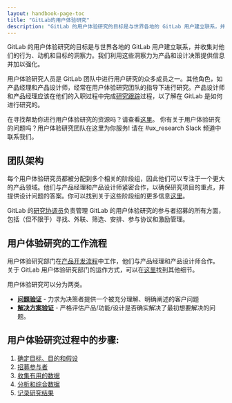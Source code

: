 ```yaml
---
layout: handbook-page-toc
title: "GitLab的用户体验研究"
description: "GitLab 的用户体验研究的目标是与世界各地的 GitLab 用户建立联系，并深入了解他们的行为、动机和目标。."
---
```



GitLab 的用户体验研究的目标是与世界各地的 GitLab 用户建立联系，并收集对他们的行为、动机和目标的洞察力。我们利用这些洞察力为产品和设计决策提供信息并加以强化。

用户体验研究人员是 GitLab 团队中进行用户研究的众多成员之一。其他角色，如产品经理和产品设计师，经常在用户体验研究团队的指导下进行研究。产品设计师和产品经理应该在他们的入职过程中完成[研究跟踪](https://about.gitlab.com/handbook/engineering/ux/ux-research-training/research-shadowing/)过程，以了解在 GitLab 是如何进行研究的。

在寻找帮助你进行用户体验研究的资源吗？请查看[这里](https://about.gitlab.com/handbook/engineering/ux/ux-research-training/ux-research-resources)。
你有关于用户体验研究的问题吗？用户体验研究团队在这里为你服务! 请在 #ux_research Slack 频道中联系我们。

## 团队架构
每个用户体验研究员都被分配到多个相关的阶段组，因此他们可以专注于一个更大的产品领域。他们与产品经理和产品设计师紧密合作，以确保研究项目的重点，并提供设计问题的答案。你可以找到关于这些阶段组的更多信息[这里](https://about.gitlab.com/handbook/product/categories/#devops-stages)。

GitLab 的[研究协调员](https://about.gitlab.com/handbook/engineering/ux/ux-research-coordination/)负责管理 GitLab 的用户体验研究的参与者招募的所有方面，包括（但不限于）寻找、外联、筛选、安排、参与协议和激励管理。

## 用户体验研究的工作流程
用户体验研究部门在[产品开发流程](https://about.gitlab.com/handbook/product-development-flow/#overview--philosophy)中工作，他们与产品经理和产品设计师合作。 关于 GitLab 用户体验研究部门的运作方式，可以在[这里](https://about.gitlab.com/handbook/engineering/ux/ux-research-training/how-uxr-team-operates/)找到其他细节。

用户体验研究可以分为两类。
* **[问题验证](https://about.gitlab.com/handbook/engineering/ux/ux-research-training/problem-validation-and-methods/)** - 力求为决策者提供一个被充分理解、明确阐述的客户问题
* **[解决方案验证](https://about.gitlab.com/handbook/engineering/ux/ux-research-training/solution-validation-and-methods/)** - 严格评估产品/功能/设计是否确实解决了最初想要解决的问题。

## 用户体验研究过程中的步骤:
1. [确定目标、目的和假设](https://about.gitlab.com/handbook/engineering/ux/ux-research-training/defining-goals-objectives-and-hypotheses/)
2. [招募参与者](https://about.gitlab.com/handbook/engineering/ux/ux-research-training/recruiting-participants/)
3. [收集有用的数据](https://about.gitlab.com/handbook/engineering/ux/ux-research-training/collecting-useful-data/)
4. [分析和综合数据](https://about.gitlab.com/handbook/engineering/ux/ux-research-training/analyzing-research-data/)
5. [记录研究结果](https://about.gitlab.com/handbook/engineering/ux/ux-research-training/documenting-research-findings/)
